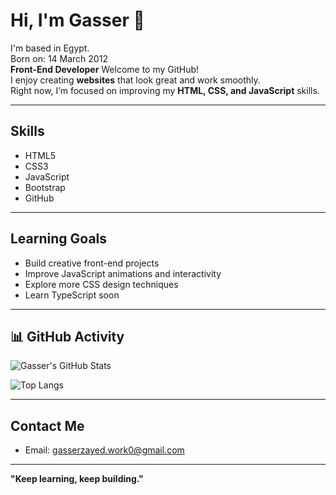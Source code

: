 # Hi, I'm Gasser 👋
I'm based in Egypt.  
Born on: 14 March 2012  
**Front-End Developer**
Welcome to my GitHub!  
I enjoy creating **websites** that look great and work smoothly.  
Right now, I’m focused on improving my **HTML, CSS, and JavaScript** skills.

---

## Skills
- HTML5
- CSS3
- JavaScript
- Bootstrap
- GitHub

---

## Learning Goals
- Build creative front-end projects
- Improve JavaScript animations and interactivity
- Explore more CSS design techniques
- Learn TypeScript soon

---

## 📊 GitHub Activity

![Gasser's GitHub Stats](https://github-readme-stats.vercel.app/api?username=gasserdev&show_icons=true&theme=tokyonight)

![Top Langs](https://github-readme-stats.vercel.app/api/top-langs/?username=gasserdev&layout=compact&theme=tokyonight)

---

## Contact Me
- Email: gasserzayed.work0@gmail.com

---

**"Keep learning, keep building."**
